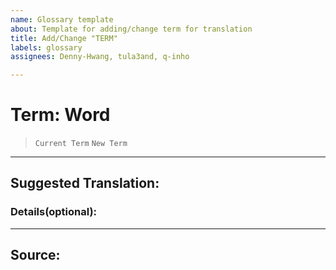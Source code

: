 ```yaml
---
name: Glossary template
about: Template for adding/change term for translation
title: Add/Change "TERM"
labels: glossary
assignees: Denny-Hwang, tula3and, q-inho

---
```


# Term: Word

<!-- Current Term 이나 New Term 중 선택 -->
> `Current Term`
> `New Term`
 ------------
## Suggested Translation: <!-- 용어 번역 제시안을 아래에 적어주세요 -->


### Details(optional): <!-- 제시안의 설명이나 논의 사항을 아래에 적어주세요 -->



--------------
## Source: <!-- 단어가 나온 문서의 링크를 아래에 적어주세요 -->
